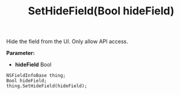 ﻿---
uid: crmscript_ref_NSFieldInfoBase_SetHideField
title: SetHideField(Bool hideField)
intellisense: NSFieldInfoBase.SetHideField
keywords: NSFieldInfoBase, GetHideField
so.topic: reference
---

Hide the field from the UI. Only allow API access.

**Parameter:** 
 - **hideField** Bool

```crmscript
NSFieldInfoBase thing;
Bool hideField;
thing.SetHideField(hideField);
```

